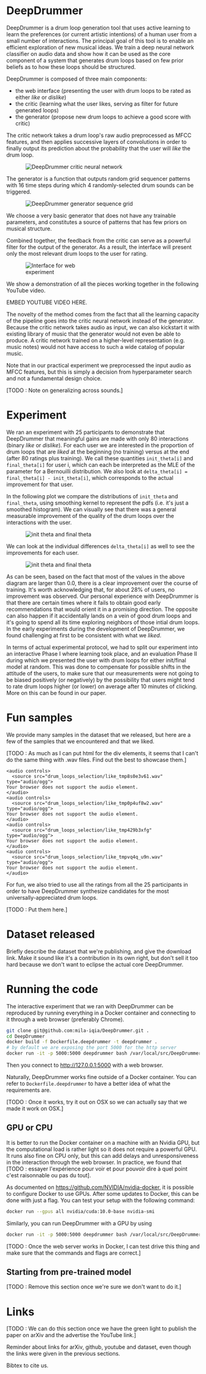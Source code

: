 # DeepDrummer

DeepDrummer is a drum loop generation tool that uses active learning to learn the preferences (or current artistic intentions) of a human user from a small number of interactions. The principal goal of this tool is to enable an efficient exploration of new musical ideas. We train a deep neural network classifier on audio data and show how it can be used as the core component of a system that generates drum loops based on few prior beliefs as to how these loops should be structured.

DeepDrummer is composed of three main components:
- the web interface (presenting the user with drum loops to be rated as either *like* or *dislike*)
- the critic (learning what the user likes, serving as filter for future generated loops)
- the generator (propose new drum loops to achieve a good score with critic)

The critic network takes a drum loop's raw audio preprocessed as MFCC features, and then applies successive layers of convolutions in order to finally output its prediction about the probability that the user will *like* the drum loop.

<div style="width:400px;margin-left:50px;">

![DeepDrummer critic neural network](images/critic_model_diagram.png)
</div>

The generator is a function that outputs random grid sequencer patterns with 16 time steps during which 4 randomly-selected drum sounds can be triggered.

<div style="width:400px;margin-left:50px;">

![DeepDrummer generator sequence grid](images/deepdrummer-16-step-pattern.png)
</div>

We choose a very basic generator that does not have any trainable parameters, and constitutes a source of patterns that has few priors on musical structure.

Combined together, the feedback from the critic can serve as a powerful filter for the output of the generator. As a result, the interface will present only the most relevant drum loops to the user for rating.

<div style="width:200px;margin-left:50px;">

![Interface for web experiment](images/traced_screencap_likedislike.png)
</div>


We show a demonstration of all the pieces working together in the following YouTube video.

EMBED YOUTUBE VIDEO HERE.

The novelty of the method comes from the fact that all the learning capacity of the pipeline goes into the critic neural network instead of the generator. Because the critic network takes audio as input, we can also kickstart it
with existing library of music that the generator would not even be able to produce. A critic network trained on a higher-level representation (e.g. music notes) would not have access to such a wide catalog of popular music.

Note that in our practical experiment we preprocessed the input audio as MFCC features, but this is simply a decision from hyperparameter search and not a fundamental design choice.

[TODO : Note on generalizing across sounds.]

# Experiment

We ran an experiment with 25 participants to demonstrate that DeepDrummer
that meaningful gains are made with only 80 interactions (binary *like* or *dislike*).
For each user we are interested in the proportion of drum loops that are *liked* at the beginning
(no training) versus at the end (after 80 ratings plus training).
We call these quantities `init_theta[i]` and `final_theta[i]` for user i,
which can each be interpreted as the MLE of the parameter for a Bernouilli distribution.
We also look at `delta_theta[i] = final_theta[i] - init_theta[i]`,
which corresponds to the actual improvement for that user.

In the following plot we compare the distributions of `init_theta` and `final_theta`,
using smoothing kernel to represent the pdfs (i.e. it's just a smoothed histogram).
We can visually see that there was a general measurable improvement of the quality
of the drum loops over the interactions with the user.

<div style="width:450px;margin-left:50px;">

![init theta and final theta](images/distribution_user_probabilities_of_like_0.07.png)
</div>

We can look at the individual differences `delta_theta[i]` as well
to see the improvements for each user.

<div style="width:450px;margin-left:50px;">

![init theta and final theta](images/distribution_delta_0.04.png)
</div>

As can be seen, based on the fact that most of the values in the above diagram are
larger than 0.0, there is a clear improvement over the course of training.
It's worth acknowledging that, for about 28% of users, no improvement was observed.
Our personal experience with DeepDrummer is that there are certain times
where it fails to obtain good early recommendations that
would orient it in a promising direction. The opposite can also happen
if it accidentally lands on a vein of good drum loops and
it's going to spend all its time exploring neighbors of those intial drum loops.
In the early experiments during the development of DeepDrummer,
we found challenging at first to be consistent with what we *liked*.

In terms of actual experimental protocol, we had to split our experiment
into an interactive Phase I where learning took place, and an evaluation Phase II
during which we presented the user with drum loops for either init/final model at random.
This was done to compensate for possible shifts in the
attitude of the users, to make sure that our measurements were not
going to be biased positively (or negatively) by the possibility
that users might tend to rate drum loops higher (or lower) on average after
10 minutes of clicking. More on this can be found in our paper.

# Fun samples

We provide many samples in the dataset that we released, but here are a few
of the samples that we encountered and that we liked.

[TODO : As much as I can put html for the div elements, it seems that I can't do the same thing with .wav files. Find out the best to showcase them.]

```
<audio controls>
  <source src="drum_loops_selection/like_tmp8s0e3v61.wav" type="audio/ogg">
Your browser does not support the audio element.
</audio>
<audio controls>
  <source src="drum_loops_selection/like_tmp0p4uf8w2.wav" type="audio/ogg">
Your browser does not support the audio element.
</audio>
<audio controls>
  <source src="drum_loops_selection/like_tmp429b3xfg" type="audio/ogg">
Your browser does not support the audio element.
</audio>
<audio controls>
  <source src="drum_loops_selection/like_tmpvq4q_u9n.wav" type="audio/ogg">
Your browser does not support the audio element.
</audio>
```

For fun, we also tried to use all the ratings from all the 25 participants
in order to have DeepDrummer synthesize candidates for the most universally-appreciated drum loops.

[TODO : Put them here.]

# Dataset released

Briefly describe the dataset that we're publishing, and give the download link. Make it sound like it's a contribution in its own right, but don't sell it too hard because we don't want to eclipse the actual core DeepDrummer.

# Running the code

The interactive experiment that we ran with DeepDrummer can be reproduced
by running everything in a Docker container and connecting to it through
a web browser (preferably Chrome).

```bash
git clone git@github.com:mila-iqia/DeepDrummer.git .
cd DeepDrummer
docker build -f Dockerfile.deepdrummer -t deepdrummer .
# by default we are exposing the port 5000 for the http server
docker run -it -p 5000:5000 deepdrummer bash /var/local/src/DeepDrummer/start_web_server.sh
```
Then you connect to http://127.0.0.1:5000 with a web browser.

Naturally, DeepDrummer works fine outside of a Docker container.
You can refer to `Dockerfile.deepdrummer` to have a better idea of what
the requirements are.

[TODO : Once it works, try it out on OSX so we can actually say that we made it work on OSX.]

## GPU or CPU

It is better to run the Docker container on a machine with an Nvidia GPU,
but the computational load is rather light so it does not require a powerful GPU.
It runs also fine on CPU only, but this can add delays and unresponsiveness
in the interaction through the web browser.
In practice, we found that [TODO : essayer l'expérience pour voir et pour
pouvoir dire à quel point c'est raisonnable ou pas du tout].

As documented on https://github.com/NVIDIA/nvidia-docker, it is possible
to configure Docker to use GPUs. After some updates to Docker, this
can be done with just a flag. You can test your setup with the following command:
```bash
docker run --gpus all nvidia/cuda:10.0-base nvidia-smi
```
Similarly, you can run DeepDrummer with a GPU by using
```bash
docker run -it -p 5000:5000 deepdrummer bash /var/local/src/DeepDrummer/start_web_server.sh
```

[TODO : Once the web server works in Docker, I can test drive this thing and make sure that the commands and flags are correct.]

## Starting from pre-trained model

[TODO : Remove this section once we're sure we don't want to do it.]

# Links

[TODO : We can do this section once we have the green light to publish the paper on arXiv and the advertise the YouTube link.]

Reminder about links for arXiv, github, youtube and dataset, even though the links were given in the previous sections.

Bibtex to cite us.

